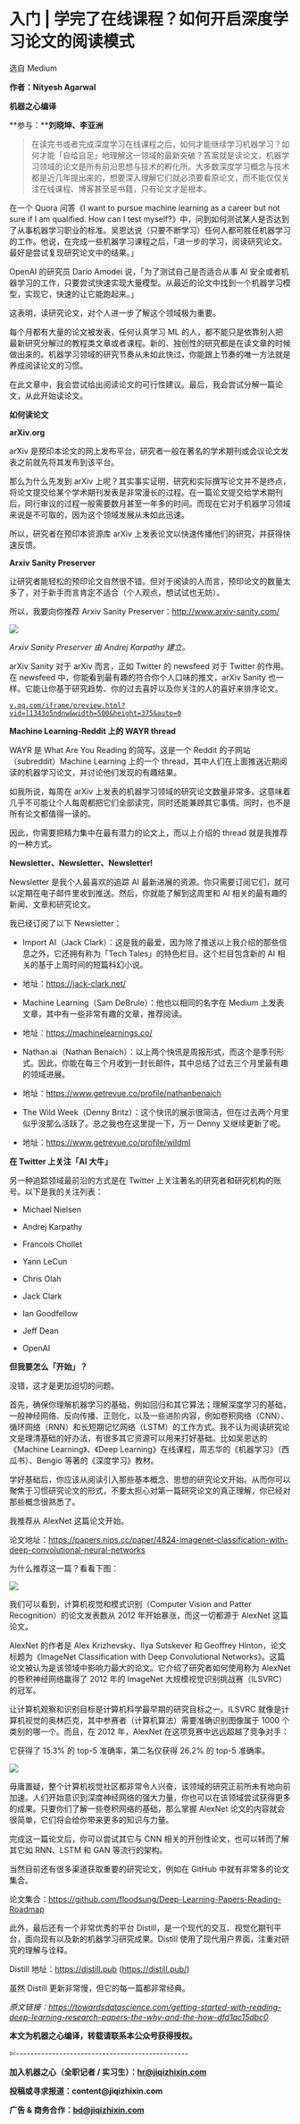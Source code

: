 # 入门 | 学完了在线课程？如何开启深度学习论文的阅读模式

选自 Medium

**作者：Nityesh Agarwal**

**机器之心编译**

**参与：****刘晓坤、李亚洲**

> 在读完书或者完成深度学习在线课程之后，如何才能继续学习机器学习？如何才能「自给自足」地理解这一领域的最新突破？答案就是读论文，机器学习领域的论文是所有前沿思想与技术的孵化所。大多数深度学习概念与技术都是近几年提出来的，想要深入理解它们就必须要看原论文，而不能仅仅关注在线课程、博客甚至是书籍，只有论文才是根本。

在一个 Quora 问答《I want to pursue machine learning as a career but not sure if I am qualified. How can I test myself?》中，问到如何测试某人是否达到了从事机器学习职业的标准。吴恩达说（只要不断学习）任何人都可胜任机器学习的工作。他说，在完成一些机器学习课程之后，「进一步的学习，阅读研究论文。最好是尝试复现研究论文中的结果。」

OpenAI 的研究员 Dario Amodei 说，「为了测试自己是否适合从事 AI 安全或者机器学习的工作，只要尝试快速实现大量模型。从最近的论文中找到一个机器学习模型，实现它，快速的让它能跑起来。」

这表明，读研究论文，对个人进一步了解这个领域极为重要。

每个月都有大量的论文被发表，任何认真学习 ML 的人，都不能只是依靠别人把最新研究分解过的教程类文章或者课程。新的、独创性的研究都是在读文章的时候做出来的。机器学习领域的研究节奏从未如此快过，你能跟上节奏的唯一方法就是养成阅读论文的习惯。

在此文章中，我会尝试给出阅读论文的可行性建议。最后，我会尝试分解一篇论文，从此开始读论文。

**如何读论文**

**arXiv.org**

arXiv 是预印本论文的网上发布平台，研究者一般在著名的学术期刊或会议论文发表之前就先将其发布到该平台。

那么为什么先发到 arXiv 上呢？其实事实证明，研究和实际撰写论文并不是终点，将论文提交给某个学术期刊发表是非常漫长的过程。在一篇论文提交给学术期刊后，同行审议的过程一般需要数月甚至一年多的时间。而现在它对于机器学习领域来说是不可取的，因为这个领域发展从未如此迅速。

所以，研究者在预印本资源库 arXiv 上发表论文以快速传播他们的研究，并获得快速反馈。

**Arxiv Sanity Preserver**

让研究者能轻松的预印论文自然很不错。但对于阅读的人而言，预印论文的数量太多了，对于新手而言肯定不适合（个人观点，想试试也无妨）。

所以，我要向你推荐 Arxiv Sanity Preserver：http://www.arxiv-sanity.com/

![](img/4da70ef433b4caadaafdcfa257aa6e08-fs8.png)

*Arxiv Sanity Preserver 由 Andrej Karpathy 建立。*

arXiv Sanity 对于 arXiv 而言，正如 Twitter 的 newsfeed 对于 Twitter 的作用。在 newsfeed 中，你能看到最有趣的符合你个人口味的推文，arXiv Sanity 也一样。它能让你基于研究趋势、你的过去喜好以及你关注的人的喜好来排序论文。

[`v.qq.com/iframe/preview.html?vid=l1343o5ndnw&width=500&height=375&auto=0`](https://v.qq.com/iframe/preview.html?vid=l1343o5ndnw&width=500&height=375&auto=0)

**Machine Learning-Reddit 上的 WAYR thread**

WAYR 是 What Are You Reading 的简写。这是一个 Reddit 的子网站（subreddit）Machine Learning 上的一个 thread，其中人们在上面推送近期阅读的机器学习论文，并讨论他们发现的有趣结果。

如我所说，每周在 arXiv 上发表的机器学习领域的研究论文数量非常多。这意味着几乎不可能让个人每周都把它们全部读完，同时还能兼顾其它事情。同时，也不是所有论文都值得一读的。

因此，你需要把精力集中在最有潜力的论文上，而以上介绍的 thread 就是我推荐的一种方式。

**Newsletter、Newsletter、Newsletter!**

Newsletter 是我个人最喜欢的追踪 AI 最新进展的资源。你只需要订阅它们，就可以定期在电子邮件里收到推送。然后，你就能了解到这周里和 AI 相关的最有趣的新闻、文章和研究论文。

我已经订阅了以下 Newsletter：

*   Import AI（Jack Clark）：这是我的最爱，因为除了推送以上我介绍的那些信息之外，它还拥有称为「Tech Tales」的特色栏目。这个栏目包含新的 AI 相关的基于上周时间的短篇科幻小说。

*   地址：https://jack-clark.net/

*   Machine Learning（Sam DeBrule）：他也以相同的名字在 Medium 上发表文章，其中有一些非常有趣的文章，推荐阅读。

*   地址：https://machinelearnings.co/

*   Nathan.ai（Nathan Benaich）：以上两个快讯是周报形式，而这个是季刊形式。因此，你能在每三个月收到一封长邮件，其中总结了过去三个月里最有趣的领域进展。

*   地址：https://www.getrevue.co/profile/nathanbenaich

*   The Wild Week（Denny Britz）：这个快讯的展示很简洁，但在过去两个月里似乎没那么活跃了。总之我也在这里提一下，万一 Denny 又继续更新了呢。

*   地址：https://www.getrevue.co/profile/wildml

**在 Twitter 上关注「AI 大牛」**

另一种追踪领域最前沿的方式是在 Twitter 上关注著名的研究者和研究机构的账号。以下是我的关注列表：

*   Michael Nielsen

*   Andrej Karpathy

*   Francois Chollet

*   Yann LeCun

*   Chris Olah

*   Jack Clark

*   Ian Goodfellow

*   Jeff Dean

*   OpenAI

**但我要怎么「开始」？**

没错，这才是更加迫切的问题。

首先，确保你理解机器学习的基础，例如回归和其它算法；理解深度学习的基础，一般神经网络、反向传播、正则化，以及一些进阶内容，例如卷积网络（CNN）、循环网络（RNN）和长短期记忆网络（LSTM）的工作方式。我不认为阅读研究论文是理清基础的好办法，有很多其它资源可以用来打好基础。比如吴恩达的《Machine Learning》、《Deep Learning》在线课程，周志华的《机器学习》（西瓜书）、Bengio 等著的《深度学习》教材。

学好基础后，你应该从阅读引入那些基本概念、思想的研究论文开始。从而你可以聚焦于习惯研究论文的形式，不要太担心对第一篇研究论文的真正理解，你已经对那些概念很熟悉了。

我推荐从 AlexNet 这篇论文开始。

论文地址：https://papers.nips.cc/paper/4824-imagenet-classification-with-deep-convolutional-neural-networks

为什么推荐这一篇？看看下图：

![](img/972078966c5349c71b74a4cc8b1969e9-fs8.png)

我们可以看到，计算机视觉和模式识别（Computer Vision and Patter Recognition）的论文发表数从 2012 年开始暴涨，而这一切都源于 AlexNet 这篇论文。

AlexNet 的作者是 Alex Krizhevsky、Ilya Sutskever 和 Geoffrey Hinton，论文标题为《ImageNet Classification with Deep Convolutional Networks》。这篇论文被认为是该领域中影响力最大的论文。它介绍了研究者如何使用称为 AlexNet 的卷积神经网络赢得了 2012 年的 ImageNet 大规模视觉识别挑战赛（ILSVRC）的冠军。

让计算机观察和识别目标是计算机科学最早期的研究目标之一。ILSVRC 就像是计算机视觉的奥林匹克，其中参赛者（计算机算法）需要准确识别图像属于 1000 个类别的哪一个。而且，在 2012 年，AlexNet 在这项竞赛中远远超越了竞争对手：

它获得了 15.3% 的 top-5 准确率，第二名仅获得 26.2% 的 top-5 准确率。

![](img/c5234ebb4600f410b314be33d06c6488-fs8.png)

毋庸置疑，整个计算机视觉社区都非常令人兴奋，该领域的研究正前所未有地向前加速。人们开始意识到深度神经网络的强大力量，你也可以在该领域尝试获得更多的成果。只要你们了解一些卷积网络的基础，那么掌握 AlexNet 论文的内容就会很简单，它们将会给你带来更多的知识与力量。

完成这一篇论文后，你可以尝试其它与 CNN 相关的开创性论文，也可以转而了解其它如 RNN、LSTM 和 GAN 等流行的架构。

当然目前还有很多渠道获取重要的研究论文，例如在 GitHub 中就有非常多的论文集合。

论文集合：https://github.com/floodsung/Deep-Learning-Papers-Reading-Roadmap

此外，最后还有一个非常优秀的平台 Distill，是一个现代的交互、视觉化期刊平台，面向现有以及新的机器学习研究成果。Distill 使用了现代用户界面，注重对研究的理解与诠释。

Distill 地址：https://distill.pub (https://distill.pub/)

虽然 Distill 更新非常慢，但它的每一篇都非常经典。

*原文链接：https://towardsdatascience.com/getting-started-with-reading-deep-learning-research-papers-the-why-and-the-how-dfd1ac15dbc0*

****本文为机器之心编译，**转载请联系本公众号获得授权****。**

✄------------------------------------------------

**加入机器之心（全职记者 / 实习生）：hr@jiqizhixin.com**

**投稿或寻求报道：**content**@jiqizhixin.com**

**广告 & 商务合作：bd@jiqizhixin.com**